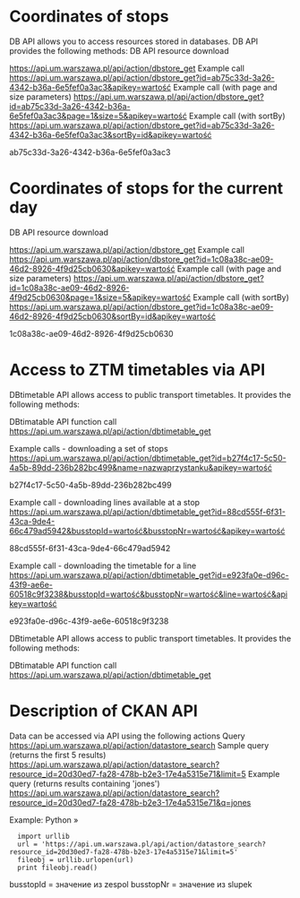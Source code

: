 # Coordinates of stops
DB API allows you to access resources stored in databases. DB API provides the following methods:
DB API resource download

https://api.um.warszawa.pl/api/action/dbstore_get
Example call
https://api.um.warszawa.pl/api/action/dbstore_get?id=ab75c33d-3a26-4342-b36a-6e5fef0a3ac3&apikey=wartość
Example call (with page and size parameters)
https://api.um.warszawa.pl/api/action/dbstore_get?id=ab75c33d-3a26-4342-b36a-6e5fef0a3ac3&page=1&size=5&apikey=wartość
Example call (with sortBy)
https://api.um.warszawa.pl/api/action/dbstore_get?id=ab75c33d-3a26-4342-b36a-6e5fef0a3ac3&sortBy=id&apikey=wartość

ab75c33d-3a26-4342-b36a-6e5fef0a3ac3

# Coordinates of stops for the current day
DB API resource download

https://api.um.warszawa.pl/api/action/dbstore_get
Example call
https://api.um.warszawa.pl/api/action/dbstore_get?id=1c08a38c-ae09-46d2-8926-4f9d25cb0630&apikey=wartość
Example call (with page and size parameters)
https://api.um.warszawa.pl/api/action/dbstore_get?id=1c08a38c-ae09-46d2-8926-4f9d25cb0630&page=1&size=5&apikey=wartość
Example call (with sortBy)
https://api.um.warszawa.pl/api/action/dbstore_get?id=1c08a38c-ae09-46d2-8926-4f9d25cb0630&sortBy=id&apikey=wartość

1c08a38c-ae09-46d2-8926-4f9d25cb0630

# Access to ZTM timetables via API

DBtimetable API allows access to public transport timetables. It provides the following methods:

DBtimatable API function call	https://api.um.warszawa.pl/api/action/dbtimetable_get

Example calls - downloading a set of stops
https://api.um.warszawa.pl/api/action/dbtimetable_get?id=b27f4c17-5c50-4a5b-89dd-236b282bc499&name=nazwaprzystanku&apikey=wartość

b27f4c17-5c50-4a5b-89dd-236b282bc499

Example call - downloading lines available at a stop
https://api.um.warszawa.pl/api/action/dbtimetable_get?id=88cd555f-6f31-43ca-9de4-66c479ad5942&busstopId=wartość&busstopNr=wartość&apikey=wartość

88cd555f-6f31-43ca-9de4-66c479ad5942

Example call - downloading the timetable for a line
https://api.um.warszawa.pl/api/action/dbtimetable_get?id=e923fa0e-d96c-43f9-ae6e-60518c9f3238&busstopId=wartość&busstopNr=wartość&line=wartość&apikey=wartość

e923fa0e-d96c-43f9-ae6e-60518c9f3238

DBtimetable API allows access to public transport timetables. It provides the following methods:

DBtimatable API function call	https://api.um.warszawa.pl/api/action/dbtimetable_get



# Description of CKAN API
Data can be accessed via API using the following actions
Query
https://api.um.warszawa.pl/api/action/datastore_search
Sample query (returns the first 5 results)
https://api.um.warszawa.pl/api/action/datastore_search?resource_id=20d30ed7-fa28-478b-b2e3-17e4a5315e71&limit=5
Example query (returns results containing 'jones')
https://api.um.warszawa.pl/api/action/datastore_search?resource_id=20d30ed7-fa28-478b-b2e3-17e4a5315e71&q=jones



Example: Python »

      import urllib
      url = 'https://api.um.warszawa.pl/api/action/datastore_search?resource_id=20d30ed7-fa28-478b-b2e3-17e4a5315e71&limit=5'  
      fileobj = urllib.urlopen(url)
      print fileobj.read()



busstopId = значение из zespol
busstopNr = значение из slupek



